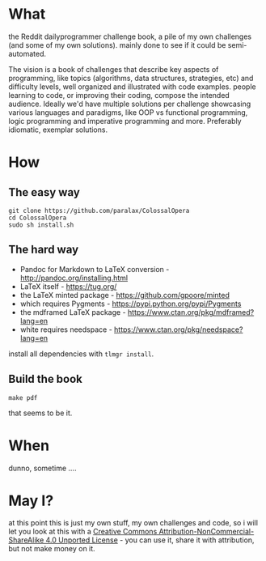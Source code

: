 # What

the Reddit dailyprogrammer challenge book, a pile of my own challenges (and some of my own solutions). mainly done to see if it could be semi-automated.

The vision is a book of challenges that describe key aspects of programming, like topics (algorithms, data structures, strategies, etc) and difficulty levels, well organized and illustrated with code examples. people learning to code, or improving their coding, compose the intended audience. Ideally we'd have multiple solutions per challenge showcasing various languages and paradigms, like OOP vs functional programming, logic programming and imperative programming and more. Preferably idiomatic, exemplar solutions.

# How

## The easy way

```
git clone https://github.com/paralax/ColossalOpera
cd ColossalOpera
sudo sh install.sh
```

## The hard way

* Pandoc for Markdown to LaTeX conversion - http://pandoc.org/installing.html
* LaTeX itself - https://tug.org/
* the LaTeX minted package - https://github.com/gpoore/minted
* which requires Pygments - https://pypi.python.org/pypi/Pygments
* the mdframed LaTeX package - https://www.ctan.org/pkg/mdframed?lang=en
* white requires needspace - https://www.ctan.org/pkg/needspace?lang=en

install all dependencies with `tlmgr install`.

## Build the book

```make pdf```

that seems to be it.

# When

dunno, sometime ....

# May I?

at this point this is just my own stuff, my own challenges and code, so i will let you look at this with a [Creative Commons Attribution-NonCommercial-ShareAlike 4.0 Unported License](http://creativecommons.org/licenses/by-nc-sa/4.0/) - you can use it, share it with attribution, but not make money on it. 

